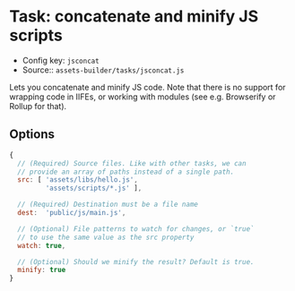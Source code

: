 # Task: concatenate and minify JS scripts

- Config key: `jsconcat`
- Source:: `assets-builder/tasks/jsconcat.js`

Lets you concatenate and minify JS code. Note that there is no support for wrapping code in IIFEs, or working with modules (see e.g. Browserify or Rollup for that). 

## Options

```js
{
  // (Required) Source files. Like with other tasks, we can
  // provide an array of paths instead of a single path.
  src: [ 'assets/libs/hello.js',
         'assets/scripts/*.js' ],

  // (Required) Destination must be a file name
  dest:  'public/js/main.js',

  // (Optional) File patterns to watch for changes, or `true`
  // to use the same value as the src property
  watch: true,

  // (Optional) Should we minify the result? Default is true.
  minify: true
}
```
